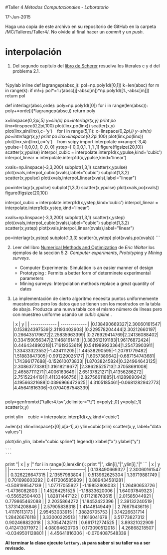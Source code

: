 #Taller 4
*Métodos Computacionales - Laboratorio*

17-Jun-2015

Haga una copia de este archivo en su repositorio de GitHub en la carpeta /MC/Talleres/Taller4/. No olvide al final hacer un *commit* y un *push*.

# interpolación

1. Del segundo capítulo del [libro de Scherer](http://link.springer.com.ezproxy.uniandes.edu.co:8080/book/10.1007\%2F978-3-642-13990-1) resuelva los literales c y d del problema 2.1.

	```
%pylab inline
def lagrangep(absc,j):
    pol=np.poly1d([0,1])
    k=len(absc)
    for m in range(k):
        if m!=j:
            pol*=1./(absc[j]-absc[m])*np.poly1d([1.,-absc[m]])
    return pol   

def interlagr(absc,orde):
    poly=np.poly1d([0])
    for i in range(len(absc)):
        poly+=orde[i]*lagrangep(absc,i)
    return poly


x=linspace(0,2*pi,5)
y=sin(x)
po=interlagr(x,y)
print po
	```
	```
linx=linspace(0,2*pi,100)
plot(linx,po(linx))
scatter(x,y)
plot(linx,sin(linx),c='y')
	```
	```
for i in range(5,11):
    x=linspace(0,2*pi,i)
    y=sin(x)
    po=interlagr(x,y)
    print po
    linx=linspace(0,2*pi,100)
    plot(linx,po(linx))
plot(linx,sin(linx),c='y')
	```
	```
from scipy import interpolate
x=range(-3,4)
ypulse=[ 0,0,0,1, 0 ,0, 0]
ystep=[ 0,0,0,1, 1 ,1 ,1]
figure(figsize(20,10))
scatter(x,ypulse)
interpol_cubic = interpolate.interp1d(x,ypulse,kind='cubic')
interpol_linear = interpolate.interp1d(x,ypulse,kind='linear')

xvals=np.linspace(-3,3,200)
subplot(1,3,1)
scatter(x,ypulse)
plot(xvals,interpol_cubic(xvals),label="cubic")
subplot(1,3,2)
scatter(x,ypulse)
plot(xvals,interpol_linear(xvals),label="linear")

po=interlagr(x,ypulse)
subplot(1,3,3)
scatter(x,ypulse)
plot(xvals,po(xvals))
	```
	```
figure(figsize(20,10))

interpol_cubic = interpolate.interp1d(x,ystep,kind='cubic')
interpol_linear = interpolate.interp1d(x,ystep,kind='linear')

xvals=np.linspace(-3,3,200)
subplot(1,3,1)
scatter(x,ystep)
plot(xvals,interpol_cubic(xvals),label="cubic")
subplot(1,3,2)
scatter(x,ystep)
plot(xvals,interpol_linear(xvals),label="linear")

po=interlagr(x,ystep)
subplot(1,3,3)
scatter(x,ystep)
plot(xvals,po(xvals))
	```

2. Leer del libro [Numerical Methods and Optimization](http://ezproxy.uniandes.edu.co:8080/login?url=http://dx.doi.org/10.1007/978-3-319-07671-3) de *Eric Walter* los ejemplos de la sección 5.2: *Computer experiments*, *Prototyping* y *Mining surveys*.  

	+ Computer Experiments: Simulation is an easier manner of design
	+ Prototyping : Permits a better form of determinete experimental parameters
	+ Mining surveys: Interpolation methods replace a great quantity of dates




3. La implementación de cierto algoritmo necesita puntos uniformemente muestreados pero los datos que se tienen son los mostrados en la tabla de abajo. Produzca una nueva tabla con el mismo número de líneas pero con muestreo uniforme usando un *cubic spline* .

	| x        | y           |
| ------------- | ------------- |
|0.138490669327|2.30060161547|
|0.153824397539|2.31193402603|
|0.229578204444|2.30212660197|
|0.266435179672|2.25835963399|
|0.276929414769|2.24136088402|
|0.334159056347|2.11468161418|
|0.383612191183|1.96176872424|
|0.446434890218|1.71619353619|
|0.541989923364|1.25473903911|
|1.33433323552|-1.434111205|
|1.44538290595|-1.20791779482|
|1.51883847305|-0.991229025177|
|1.6057389642|-0.687154743681|
|1.74396177688|-0.152610073833|
|1.87038245824|0.324964643125|
|2.30863773381|1.31618219677|
|2.38628525713|1.37058691008|
|2.46587111271|1.4006163649|
|2.65137821271|1.41356286272|
|2.75152244191|1.41133466756|
|2.82756611885|1.41289890942|
|4.19566321688|0.0396966472625|
|4.3105185461|-0.0681282942773|
|4.45641816306|-0.0704087548339|

	```
poly=genfromtxt("taller4.tsv",delimiter="\t")
x=poly[:,0]
y=poly[:,1]
scatter(x,y)


print ylin
	```
	```
cubic = interpolate.interp1d(x,y,kind='cubic')

a=len(x)
xlin=linspace(x[0],x[a-1],a)
ylin=cubic(xlin)
scatter(x,y, label="data values")

plot(xlin,ylin, label="cubic spline")
legend()
xlabel("x")
ylabel("y")

	```
	```

print "|     x        |      y     |"
for i in range(0,len(xlin)):
    print "|", xlin[i],"|",ylin[i],"|"
	```
|     x        |      y     |
|--------------------|-----------------|
| 0.138490669327 | 2.30060161547 |
| 0.326226647315 | 2.13557983804 |
| 0.513962625304 | 1.39719881749 |
| 0.701698603292 | 0.417206585909 |
| 0.889434581281 | -0.508199547139 |
| 1.07717055927 | -1.19852808033 |
| 1.26490653726 | -1.4736082803 |
| 1.45264251525 | -1.18833620006 |
| 1.64037849323 | -0.55652504403 |
| 1.82811447122 | 0.171218763615 |
| 2.01585044921 | 0.779865462088 |
| 2.2035864272 | 1.18452422396 |
| 2.39132240519 | 1.37314208846 |
| 2.57905838318 | 1.41448149449 |
| 2.76679436116 | 1.41176113173 |
| 2.95453033915 | 1.38826705753 |
| 3.14226631714 | 1.28426676118 |
| 3.33000229513 | 1.11616041679 |
| 3.51773827312 | 0.902468822018 |
| 3.70547425111 | 0.661712774525 |
| 3.89321022909 | 0.412413071972 |
| 4.08094620708 | 0.173090512018 |
| 4.26868218507 | -0.0349501128801 |
| 4.45641816306 | -0.0704087548339 |


**Al terminar la clase ejecute `lottery.sh` para saber si su taller va a ser revisado.**
